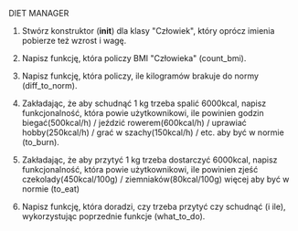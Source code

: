 DIET MANAGER

1. Stwórz konstruktor (__init__) dla klasy "Człowiek", który oprócz imienia pobierze też wzrost i wagę.

2. Napisz funkcję, która policzy BMI "Człowieka" (count_bmi).

3. Napisz funkcję, która policzy, ile kilogramów brakuje do normy (diff_to_norm).

4. Zakładając, że aby schudnąć 1 kg trzeba spalić 6000kcal, napisz funkcjonalność, która powie użytkownikowi, ile powinien godzin biegać(500kcal/h) / jeździć rowerem(600kcal/h) / uprawiać hobby(250kcal/h) / grać w szachy(150kcal/h) / etc. aby być w normie (to_burn).

5. Zakładając, że aby przytyć 1 kg trzeba dostarczyć 6000kcal, napisz funkcjonalność, która powie użytkownikowi, ile powinien zjeść czekolady(450kcal/100g) / ziemniaków(80kcal/100g) więcej aby być w normie (to_eat)

6. Napisz funkcję, która doradzi, czy trzeba przytyć czy schudnąć (i ile), wykorzystując poprzednie funkcje (what_to_do).